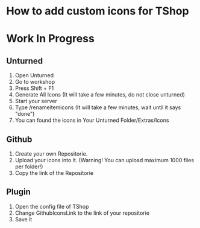 # How to add custom icons for TShop

# Work In Progress

## Unturned
1. Open Unturned
2. Go to workshop
3. Press Shift + F1
4. Generate All Icons (It will take a few minutes, do not close unturned)
5. Start your server
6. Type /renameitemicons (It will take a few minutes, wait until it says "done")
7. You can found the icons in Your Unturned Folder/Extras/Icons

## Github
1. Create your own Repositorie.
2. Upload your icons into it. (Warning! You can upload maximum 1000 files per folder!)
3. Copy the link of the Repositorie

## Plugin
1. Open the config file of TShop
2. Change GithubIconsLink to the link of your repositorie
3. Save it
